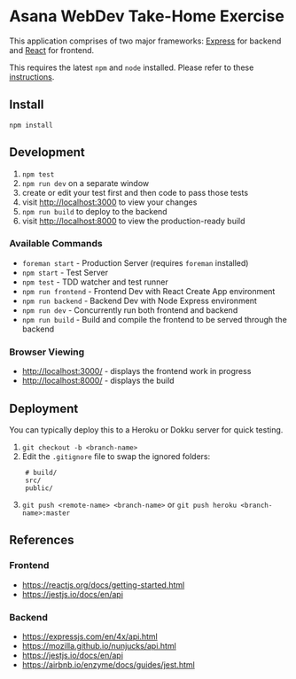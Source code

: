 # Asana WebDev Take-Home Exercise

This application comprises of two major frameworks: [Express](https://expressjs.com/en/4x/api.html) for backend and [React](https://reactjs.org/docs/getting-started.html) for frontend. 

This requires the latest `npm` and `node` installed. Please refer to these [instructions](https://docs.npmjs.com/downloading-and-installing-node-js-and-npm).

## Install
`npm install`

## Development
1. `npm test`
2. `npm run dev` on a separate window
3. create or edit your test first and then code to pass those tests
4. visit <http://localhost:3000> to view your changes
5. `npm run build` to deploy to the backend
6. visit <http://localhost:8000> to view the production-ready build

### Available Commands
* `foreman start` - Production Server (requires `foreman` installed)
* `npm start` - Test Server
* `npm test` - TDD watcher and test runner
* `npm run frontend` - Frontend Dev with React Create App environment
* `npm run backend` - Backend Dev with Node Express environment
* `npm run dev` - Concurrently run both frontend and backend
* `npm run build` - Build and compile the frontend to be served through the backend

### Browser Viewing
* <http://localhost:3000/> - displays the frontend work in progress
* <http://localhost:8000/> - displays the build

## Deployment
You can typically deploy this to a Heroku or Dokku server for quick testing.

1. `git checkout -b <branch-name>`
2. Edit the `.gitignore` file to swap the ignored folders:
```
	# build/
	src/
	public/
```
3. `git push <remote-name> <branch-name>` or `git push heroku <branch-name>:master`

## References

### Frontend
* <https://reactjs.org/docs/getting-started.html>
* <https://jestjs.io/docs/en/api>

### Backend
* <https://expressjs.com/en/4x/api.html>
* <https://mozilla.github.io/nunjucks/api.html>
* <https://jestjs.io/docs/en/api>
* <https://airbnb.io/enzyme/docs/guides/jest.html>
